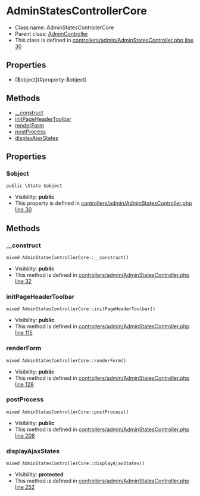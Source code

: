 AdminStatesControllerCore
===============






* Class name: AdminStatesControllerCore
* Parent class: [AdminController](AdminControllerCore)
* This class is defined in [controllers/admin/AdminStatesController.php line 30](https://github.com/PrestaShop/PrestaShop/blob/1.6.1.1/controllers/admin/AdminStatesController.php#L30)





Properties
----------

* [$object](#property-$object)

Methods
-------
* [__construct](#method-__construct)
* [initPageHeaderToolbar](#method-initPageHeaderToolbar)
* [renderForm](#method-renderForm)
* [postProcess](#method-postProcess)
* [displayAjaxStates](#method-displayAjaxStates)




Properties
----------


### <a name="property-$object"></a>$object

    public \State $object





* Visibility: **public**
* This property is defined in [controllers/admin/AdminStatesController.php line 30](https://github.com/PrestaShop/PrestaShop/blob/1.6.1.1/controllers/admin/AdminStatesController.php#L30)


Methods
-------


### <a name="method-__construct"></a>__construct

    mixed AdminStatesControllerCore::__construct()





* Visibility: **public**
* This method is defined in [controllers/admin/AdminStatesController.php line 32](https://github.com/PrestaShop/PrestaShop/blob/1.6.1.1/controllers/admin/AdminStatesController.php#L32)




### <a name="method-initPageHeaderToolbar"></a>initPageHeaderToolbar

    mixed AdminStatesControllerCore::initPageHeaderToolbar()





* Visibility: **public**
* This method is defined in [controllers/admin/AdminStatesController.php line 115](https://github.com/PrestaShop/PrestaShop/blob/1.6.1.1/controllers/admin/AdminStatesController.php#L115)




### <a name="method-renderForm"></a>renderForm

    mixed AdminStatesControllerCore::renderForm()





* Visibility: **public**
* This method is defined in [controllers/admin/AdminStatesController.php line 128](https://github.com/PrestaShop/PrestaShop/blob/1.6.1.1/controllers/admin/AdminStatesController.php#L128)




### <a name="method-postProcess"></a>postProcess

    mixed AdminStatesControllerCore::postProcess()





* Visibility: **public**
* This method is defined in [controllers/admin/AdminStatesController.php line 208](https://github.com/PrestaShop/PrestaShop/blob/1.6.1.1/controllers/admin/AdminStatesController.php#L208)




### <a name="method-displayAjaxStates"></a>displayAjaxStates

    mixed AdminStatesControllerCore::displayAjaxStates()





* Visibility: **protected**
* This method is defined in [controllers/admin/AdminStatesController.php line 252](https://github.com/PrestaShop/PrestaShop/blob/1.6.1.1/controllers/admin/AdminStatesController.php#L252)



